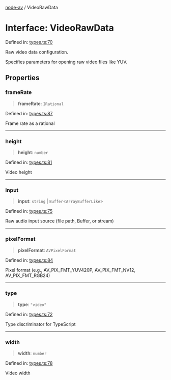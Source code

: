 [node-av](../globals.md) / VideoRawData

# Interface: VideoRawData

Defined in: [types.ts:70](https://github.com/seydx/av/blob/f8631fc881b394300b1479f511d55cf1c370a87f/src/api/types.ts#L70)

Raw video data configuration.

Specifies parameters for opening raw video files like YUV.

## Properties

### frameRate

> **frameRate**: `IRational`

Defined in: [types.ts:87](https://github.com/seydx/av/blob/f8631fc881b394300b1479f511d55cf1c370a87f/src/api/types.ts#L87)

Frame rate as a rational

***

### height

> **height**: `number`

Defined in: [types.ts:81](https://github.com/seydx/av/blob/f8631fc881b394300b1479f511d55cf1c370a87f/src/api/types.ts#L81)

Video height

***

### input

> **input**: `string` \| `Buffer`\<`ArrayBufferLike`\>

Defined in: [types.ts:75](https://github.com/seydx/av/blob/f8631fc881b394300b1479f511d55cf1c370a87f/src/api/types.ts#L75)

Raw audio input source (file path, Buffer, or stream)

***

### pixelFormat

> **pixelFormat**: `AVPixelFormat`

Defined in: [types.ts:84](https://github.com/seydx/av/blob/f8631fc881b394300b1479f511d55cf1c370a87f/src/api/types.ts#L84)

Pixel format (e.g., AV_PIX_FMT_YUV420P, AV_PIX_FMT_NV12, AV_PIX_FMT_RGB24)

***

### type

> **type**: `"video"`

Defined in: [types.ts:72](https://github.com/seydx/av/blob/f8631fc881b394300b1479f511d55cf1c370a87f/src/api/types.ts#L72)

Type discriminator for TypeScript

***

### width

> **width**: `number`

Defined in: [types.ts:78](https://github.com/seydx/av/blob/f8631fc881b394300b1479f511d55cf1c370a87f/src/api/types.ts#L78)

Video width
